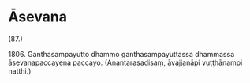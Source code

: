 

# Āsevana







(87.)

1806\. Ganthasampayutto dhammo ganthasampayuttassa dhammassa āsevanapaccayena paccayo. (Anantarasadisaṃ, āvajjanāpi vuṭṭhānampi natthi.)



